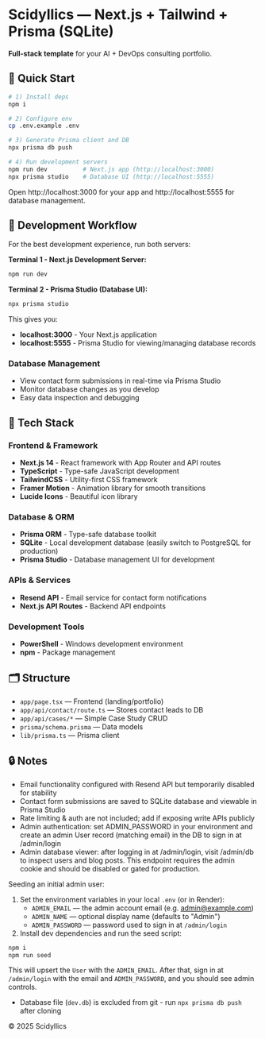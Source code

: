 
# Scidyllics — Next.js + Tailwind + Prisma (SQLite)

**Full-stack template** for your AI + DevOps consulting portfolio.

## 🚀 Quick Start

```bash
# 1) Install deps
npm i

# 2) Configure env
cp .env.example .env

# 3) Generate Prisma client and DB
npx prisma db push

# 4) Run development servers
npm run dev          # Next.js app (http://localhost:3000)
npx prisma studio    # Database UI (http://localhost:5555)
```

Open http://localhost:3000 for your app and http://localhost:5555 for database management.

## 🔧 Development Workflow

For the best development experience, run both servers:

**Terminal 1 - Next.js Development Server:**
```bash
npm run dev
```

**Terminal 2 - Prisma Studio (Database UI):**
```bash
npx prisma studio
```

This gives you:
- **localhost:3000** - Your Next.js application
- **localhost:5555** - Prisma Studio for viewing/managing database records

### Database Management
- View contact form submissions in real-time via Prisma Studio
- Monitor database changes as you develop
- Easy data inspection and debugging

## 🧱 Tech Stack

### Frontend & Framework
- **Next.js 14** - React framework with App Router and API routes
- **TypeScript** - Type-safe JavaScript development
- **TailwindCSS** - Utility-first CSS framework
- **Framer Motion** - Animation library for smooth transitions
- **Lucide Icons** - Beautiful icon library

### Database & ORM
- **Prisma ORM** - Type-safe database toolkit
- **SQLite** - Local development database (easily switch to PostgreSQL for production)
- **Prisma Studio** - Database management UI for development

### APIs & Services
- **Resend API** - Email service for contact form notifications
- **Next.js API Routes** - Backend API endpoints

### Development Tools
- **PowerShell** - Windows development environment
- **npm** - Package management

## 🗂 Structure
- `app/page.tsx` — Frontend (landing/portfolio)
- `app/api/contact/route.ts` — Stores contact leads to DB
- `app/api/cases/*` — Simple Case Study CRUD
- `prisma/schema.prisma` — Data models
- `lib/prisma.ts` — Prisma client

## 🔒 Notes
- Email functionality configured with Resend API but temporarily disabled for stability
- Contact form submissions are saved to SQLite database and viewable in Prisma Studio
- Rate limiting & auth are not included; add if exposing write APIs publicly
- Admin authentication: set ADMIN_PASSWORD in your environment and create an admin User record (matching email) in the DB to sign in at /admin/login
- Admin database viewer: after logging in at /admin/login, visit /admin/db to inspect users and blog posts. This endpoint requires the admin cookie and should be disabled or gated for production.

Seeding an initial admin user:
1. Set the environment variables in your local `.env` (or in Render):
	- `ADMIN_EMAIL` — the admin account email (e.g. admin@example.com)
	- `ADMIN_NAME` — optional display name (defaults to "Admin")
	- `ADMIN_PASSWORD` — password used to sign in at `/admin/login`
2. Install dev dependencies and run the seed script:

```bash
npm i
npm run seed
```

This will upsert the `User` with the `ADMIN_EMAIL`. After that, sign in at `/admin/login` with the email and `ADMIN_PASSWORD`, and you should see admin controls.
- Database file (`dev.db`) is excluded from git - run `npx prisma db push` after cloning

© 2025 Scidyllics
